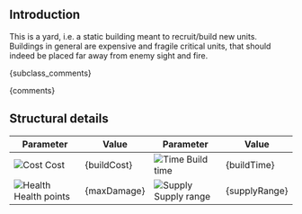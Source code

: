 ## Introduction

This is a yard, i.e. a static building meant to recruit/build new units. Buildings in general are expensive and fragile critical units, that should indeed be placed far away from enemy sight and fire.

{subclass_comments}

{comments}

## Structural details

| Parameter                  | Value       | Parameter                 | Value         |
|----------------------------|-------------|---------------------------|---------------|
| ![Cost][1] Cost            | {buildCost} | ![Time][2] Build time     | {buildTime}   |
| ![Health][3] Health points | {maxDamage} | ![Supply][4] Supply range | {supplyRange} |


[1]: /uploads/ec651a1312826e75c31e416dad059540/hammer_icon.svg
[2]: /uploads/6b5dd9ae4065b8de00d2e1c15aa774d6/clock_icon.svg
[3]: /uploads/129159344ebabef123d1fcb5db9823a2/heart_icon.svg
[4]: /uploads/36e910c23dd318832e2ba5e72c5738dc/ammo_icon.svg
 
